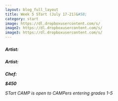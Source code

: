 ```yaml
---
layout: blog_full_layout
title: Week 5 STart (July 17-21)&#58; 
category: start
image: https://dl.dropboxusercontent.com/s/
image2: https://dl.dropboxusercontent.com/s/
image3: https://dl.dropboxusercontent.com/s/
---
```


### 

### 



**_Artist:_** 
 

### 



**_Artist:_** 


### 


**_Chef:_** 

**_$450_**

*STart CAMP is open to CAMPers entering grades 1-5*
